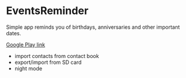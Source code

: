 # EventsReminder
Simple app reminds you of birthdays, anniversaries and other important dates.

[Google Play link](https://play.google.com/store/apps/details?id=com.makhovyk.eventsreminder)

- import contacts from contact book
- export/import from SD card
- night mode
